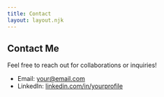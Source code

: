 ```yaml
---
title: Contact
layout: layout.njk
---
```


## Contact Me

<div class="bg-green-50 p-6 rounded-lg shadow">
	<p class="mb-4">Feel free to reach out for collaborations or inquiries!</p>
	<ul class="space-y-2">
		<li><span class="font-semibold">Email:</span> <a href="mailto:your@email.com" class="text-blue-700 hover:underline">your@email.com</a></li>
		<li><span class="font-semibold">LinkedIn:</span> <a href="https://linkedin.com/in/yourprofile" class="text-blue-700 hover:underline">linkedin.com/in/yourprofile</a></li>
	</ul>
</div>
